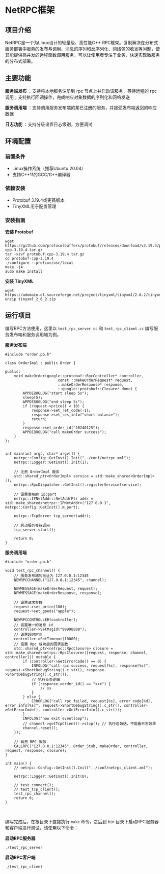 # NetRPC框架
## 项目介绍
NetRPC是一个为Linux设计的轻量级、高性能C++ RPC框架。复制解决在分布式服务部署中服务的发布与调用、消息的序列和反序列化、网络包的收发等问题，使其能提供高并发的远程函数调用服务，可以让使用者专注于业务，快速实现微服务的分布式部署。

## 主要功能
**服务端发布** ：支持将本地服务注册到 rpc 节点上并启动该服务，等待远程的 rpc 调用；支持执行回调操作，完成响应对象数据的序列化和网络发送

**服务调用端** ：支持调用服务发布端的某已注册的服务，并接受发布端返回的响应数据

**日志功能** ：支持分级设置日志级别，方便调试



## 环境配置
### 前置条件
* Linux操作系统（推荐Ubuntu 20.04）
* 支持C++11的GCC/G++编译器

### 依赖安装
* Protobuf 3.19.4或更高版本
* TinyXML用于配置管理

### 安装指南
**安装 Protobuf**
```
wget https://github.com/protocolbuffers/protobuf/releases/download/v3.19.4/protobuf-cpp-3.19.4.tar.gz
tar -xzvf protobuf-cpp-3.19.4.tar.gz
cd protobuf-cpp-3.19.4
./configure --prefix=/usr/local
make -j4
sudo make install
```

**安装 TinyXML**
```
wget https://udomain.dl.sourceforge.net/project/tinyxml/tinyxml/2.6.2/tinyxml_2_6_2.zip
unzip tinyxml_2_6_2.zip
```


## 运行项目

编写RPC方法使用，这里以 `test_rpc_server.cc` 和 `test_rpc_client.cc` 编写服务发布端和服务调用端为例。

**服务发布端**
```
#include "order.pb.h"

class OrderImpl : public Order {

public:
    void makeOrder(google::protobuf::RpcController* controller,
                        const ::makeOrderRequest* request,
                        ::makeOrderResponse* response,
                        ::google::protobuf::Closure* done) {
        APPDEBUGLOG("start sleep 5s");
        sleep(5);
        APPDEBUGLOG("end sleep 5s");
        if (request->price() < 10) {
            response->set_ret_code(-1);
            response->set_res_info("short balance");
            return;
        }
        response->set_order_id("20240125");
        APPDEBUGLOG("call makeOrder success");
    }
};


int main(int argc, char* argv[]) {
    netrpc::Config::GetInst().Init("../conf/netrpc.xml");
    netrpc::Logger::GetInst().Init(1);

    // 注册 OrderImpl 服务
    std::shared_ptr<OrderImpl> service = std::make_shared<OrderImpl>();
    netrpc::RpcDispatcher::GetInst().registerService(service);

    // 设置发布的 ip:port
    netrpc::IPNetAddr::NetAddrPtr addr = std::make_shared<netrpc::IPNetAddr>("127.0.0.1", netrpc::Config::GetInst().m_port);

    netrpc::TcpServer tcp_server(addr);

    // 启动服务等待调用
    tcp_server.start();

    return 0;
}
```

**服务调用端**
```
#include "order.pb.h"

void test_rpc_channel() {
    // 服务发布端的地址为 127.0.0.1:12345
    NEWRPCCHANNEL("127.0.0.1:12345", channel);

    NEWMESSAGE(makeOrderRequest, request);
    NEWMESSAGE(makeOrderResponse, response);

    // 设置请求参数
    request->set_price(100);
    request->set_goods("apple");

    NEWRPCCONTROLLER(controller);
    // 设置唯一的消息 id
    controller->SetMsgId("99998888");
    // 设置超时时间
    controller->SetTimeout(10000);
    // 设置 Rpc 成功后的回调函数
    std::shared_ptr<netrpc::RpcClosure> closure = std::make_shared<netrpc::RpcClosure>([request, response, channel, controller]() mutable {
        if (controller->GetErrorCode() == 0) {
            INFOLOG("call rpc success, request[%s], response[%s]", request->ShortDebugString().c_str(), response->ShortDebugString().c_str());
            // 执行业务逻辑
            if (response->order_id() == "xxx") {
                // xx
            }  
        } else {
            ERRORLOG("call rpc failed, request[%s], error code[%d], error info[%s]", request->ShortDebugString().c_str(), controller->GetErrorCode(), controller->GetErrorInfo().c_str());
        }
        INFOLOG("now exit eventloop");
        // channel->getTcpClient()->stop(); // 执行这句话，不能看日志效果
        channel.reset();
    });

    // 调用 RPC 服务
    CALLRPC("127.0.0.1:12345", Order_Stub, makeOrder, controller, request, response, closure);
}

int main() {
    // netrpc::Config::GetInst().Init("../conf/netrpc_client.xml");
    
    netrpc::Logger::GetInst().Init(0);

    // test_connect();
    // test_tcp_client();
    test_rpc_channel();
    return 0;
}
```
&nbsp;


编写完成后，在根目录下直接执行 `make` 命令，之后到 `bin` 目录下启动RPC服务器和客户端进行测试，请使用以下命令：

**启动RPC服务器**

```
./test_rpc_server 
```

**启动RPC客户端**

```
./test_rpc_client
```


